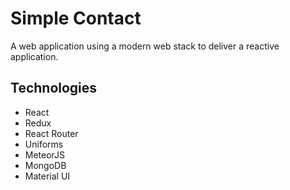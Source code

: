 # Simple Contact

A web application using a modern web stack to deliver a reactive application.

## Technologies 
- React
- Redux
- React Router
- Uniforms
- MeteorJS
- MongoDB
- Material UI
